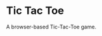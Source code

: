 # Tic Tac Toe

A browser-based Tic-Tac-Toe game.

<!-- FINAL README MUST DO THE FOLLOWING

Link to your hosted game in the URL section of your Github repo.

-github pages link

List technologies used.
-html/css/javascript front end
-back end is a ruby-on-rails server with a prefab API
-jQuery library is used to manipulate the DOM
-AJAX is used to generate server requests in the RESTful format
-structure and style are achieved with the help of Bootstrap and SASS


Document your planning and tell a story about your development process and problem-solving strategy.

-link to planning docs
-tell story
-talk about how i started by communicating with the API, instead of leaving that
until the end. this informed how I wrote the game logic, ensuring that my front
end handled game state in a way that made it easy to patch game updates to the
server.

List unsolved problems which would be fixed in future iterations.

-talk about better optimization for mobile?
-talk about competing on multiple devices
-anything else I didn't tackle that I wanted to

Link to wireframes and user stories.

-link to my project planning repo's study.md file

-->
